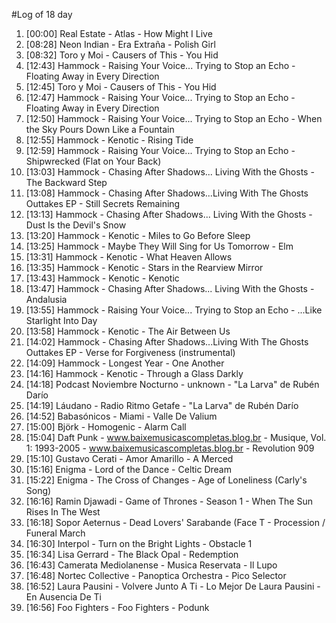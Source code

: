 #Log of 18 day

1. [00:00] Real Estate - Atlas - How Might I Live
1. [08:28] Neon Indian - Era Extraña - Polish Girl
1. [08:32] Toro y Moi - Causers of This - You Hid
1. [12:43] Hammock - Raising Your Voice... Trying to Stop an Echo - Floating Away in Every Direction
1. [12:45] Toro y Moi - Causers of This - You Hid
1. [12:47] Hammock - Raising Your Voice... Trying to Stop an Echo - Floating Away in Every Direction
1. [12:50] Hammock - Raising Your Voice... Trying to Stop an Echo - When the Sky Pours Down Like a Fountain
1. [12:55] Hammock - Kenotic - Rising Tide
1. [12:59] Hammock - Raising Your Voice... Trying to Stop an Echo - Shipwrecked (Flat on Your Back)
1. [13:03] Hammock - Chasing After Shadows... Living With the Ghosts - The Backward Step
1. [13:08] Hammock - Chasing After Shadows...Living With The Ghosts Outtakes EP - Still Secrets Remaining
1. [13:13] Hammock - Chasing After Shadows... Living With the Ghosts - Dust Is the Devil's Snow
1. [13:20] Hammock - Kenotic - Miles to Go Before Sleep
1. [13:25] Hammock - Maybe They Will Sing for Us Tomorrow - Elm
1. [13:31] Hammock - Kenotic - What Heaven Allows
1. [13:35] Hammock - Kenotic - Stars in the Rearview Mirror
1. [13:43] Hammock - Kenotic - Kenotic
1. [13:47] Hammock - Chasing After Shadows... Living With the Ghosts - Andalusia
1. [13:55] Hammock - Raising Your Voice... Trying to Stop an Echo - ...Like Starlight Into Day
1. [13:58] Hammock - Kenotic - The Air Between Us
1. [14:02] Hammock - Chasing After Shadows...Living With The Ghosts Outtakes EP - Verse for Forgiveness (instrumental)
1. [14:09] Hammock - Longest Year - One Another
1. [14:16] Hammock - Kenotic - Through a Glass Darkly
1. [14:18] Podcast Noviembre Nocturno - unknown - "La Larva" de Rubén Darío
1. [14:19] Láudano - Radio Ritmo Getafe - "La Larva" de Rubén Darío
1. [14:52] Babasónicos - Miami - Valle De Valium
1. [15:00] Björk - Homogenic - Alarm Call
1. [15:04] Daft Punk - www.baixemusicascompletas.blog.br - Musique, Vol. 1: 1993-2005 - www.baixemusicascompletas.blog.br - Revolution 909
1. [15:10] Gustavo Cerati - Amor Amarillo - A Merced
1. [15:16] Enigma - Lord of the Dance - Celtic Dream
1. [15:22] Enigma - The Cross of Changes - Age of Loneliness (Carly's Song)
1. [16:16] Ramin Djawadi - Game of Thrones - Season 1 - When The Sun Rises In The West
1. [16:18] Sopor Aeternus - Dead Lovers' Sarabande (Face T - Procession / Funeral March
1. [16:30] Interpol - Turn on the Bright Lights - Obstacle 1
1. [16:34] Lisa Gerrard - The Black Opal - Redemption
1. [16:43] Camerata Mediolanense - Musica Reservata - Il Lupo
1. [16:48] Nortec Collective - Panoptica Orchestra - Pico Selector
1. [16:52] Laura Pausini - Volvere Junto A Ti - Lo Mejor De Laura Pausini - En Ausencia De Ti
1. [16:56] Foo Fighters - Foo Fighters - Podunk
